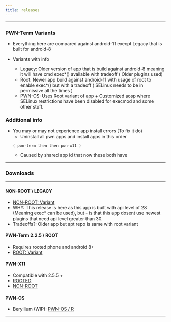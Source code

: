 ```yaml
---
title: releases
---
```


----
### PWN-Term Variants
* Everything here are compared against android-11 execpt Legacy that is built for android-8

* Variants with info
    - Legacy: Older version of app that is build against android-8 meaning it will have cmd exec*() available with tradeoff ( Older plugins used)
    - Root: Newer app build against android-11 with usage of root to enable exec*() but with a tradeoff ( SELinux needs to be in permissive all the times )
    - PWN-OS: Uses Root variant of app + Customized aosp where SELinux restrictions have been disabled for execmod and some other stuff.

### Additional info
* You may or may not experience app install errors (To fix it do)
    * Uninstall all pwn apps and install apps in this order
    ```
    ( pwn-term then then pwn-x11 )
    ```
    * Caused by shared app id that now these both have

---

### Downloads

---

#### NON-ROOT \ LEGACY
* [NON-ROOT: Variant](https://github.com/PWN-Term/PWN-Term/releases/download/05.08.21/2.5.5-legacy.apk)
* WHY: This release is here as this app is built with api level of 28 (Meaning exec* can be used), but - is that this app dosent use newest plugins that need api level greater than 30.
* Tradeoffs?: Older app but apt repo is same with root variant

#### PWN-Term 2.2.5 \ ROOT
* Requires rooted phone and android 8+
* [ROOT: Variant](https://github.com/PWN-Term/PWN-Term/releases/download/05.08.21/2.5.5.apk)

#### PWN-X11
* Compatible with 2.5.5 +
* [ROOTED](https://github.com/PWN-Term/PWN-Term/releases/download/05.08.21/1.0.0-x11.apk)
* [NON-ROOT](https://github.com/PWN-Term/PWN-Term/releases/download/05.08.21/1.0.0-x11-nroot.apk)

#### PWN-OS
* Beryllium (WIP): [PWN-OS / R](#)

---

